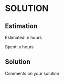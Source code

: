 SOLUTION
========

Estimation
----------
Estimated: n hours

Spent: x hours


Solution
--------
Comments on your solution
